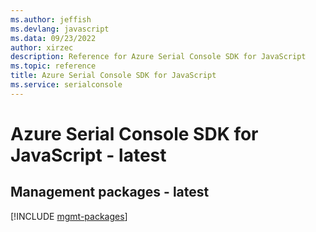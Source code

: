 ```yaml
---
ms.author: jeffish
ms.devlang: javascript
ms.data: 09/23/2022
author: xirzec
description: Reference for Azure Serial Console SDK for JavaScript
ms.topic: reference
title: Azure Serial Console SDK for JavaScript
ms.service: serialconsole
---
```

# Azure Serial Console SDK for JavaScript - latest

## Management packages - latest
[!INCLUDE [mgmt-packages](serial-console-mgmt-index.md)]